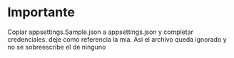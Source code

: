# Importante

Copiar appsettings.Sample.json a appsettings.json y completar credenciales.
deje como referencia la mia.
Asi el archivo queda ignorado y no se sobreescribe el de ninguno